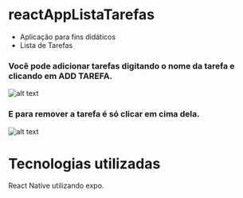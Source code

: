 # reactAppListaTarefas
 * Aplicação para fins didáticos
 * Lista de Tarefas 

### Você pode adicionar tarefas digitando o nome da tarefa e clicando em ADD TAREFA.

![alt text](https://i.ibb.co/Gkhg3tV/Screenshot-20200605-011348.png)

### E para remover a tarefa é só clicar em cima dela.

![alt text](https://i.ibb.co/0h5kM2M/Screenshot-20200605-011337.png)

# Tecnologias utilizadas
React Native utilizando expo.
